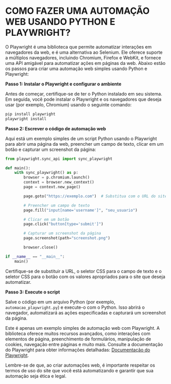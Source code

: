# COMO FAZER UMA AUTOMAÇÃO WEB USANDO PYTHON E PLAYWRIGHT?
O Playwright é uma biblioteca que permite automatizar interações em navegadores da web, e é uma alternativa ao Selenium. Ele oferece suporte a múltiplos navegadores, incluindo Chromium, Firefox e WebKit, e fornece uma API amigável para automatizar ações em páginas da web. Abaixo estão os passos para criar uma automação web simples usando Python e Playwright:

**Passo 1: Instalar o Playwright e configurar o ambiente**

Antes de começar, certifique-se de ter o Python instalado em seu sistema. Em seguida, você pode instalar o Playwright e os navegadores que deseja usar (por exemplo, Chromium) usando o seguinte comando:

```bash
pip install playwright
playwright install
```

**Passo 2: Escrever o código de automação web**

Aqui está um exemplo simples de um script Python usando o Playwright para abrir uma página da web, preencher um campo de texto, clicar em um botão e capturar um screenshot da página:

```python
from playwright.sync_api import sync_playwright

def main():
    with sync_playwright() as p:
        browser = p.chromium.launch()
        context = browser.new_context()
        page = context.new_page()

        page.goto("https://exemplo.com")  # Substitua com o URL do site que deseja automatizar

        # Preencher um campo de texto
        page.fill("input[name='username']", "seu_usuario")

        # Clicar em um botão
        page.click("button[type='submit']")

        # Capturar um screenshot da página
        page.screenshot(path="screenshot.png")

        browser.close()

if __name__ == "__main__":
    main()
```

Certifique-se de substituir a URL, o seletor CSS para o campo de texto e o seletor CSS para o botão com os valores apropriados para o site que deseja automatizar.

**Passo 3: Execute o script**

Salve o código em um arquivo Python (por exemplo, `automacao_playwright.py`) e execute-o com o Python. Isso abrirá o navegador, automatizará as ações especificadas e capturará um screenshot da página.

Este é apenas um exemplo simples de automação web com Playwright. A biblioteca oferece muitos recursos avançados, como interações com elementos de página, preenchimento de formulários, manipulação de cookies, navegação entre páginas e muito mais. Consulte a documentação do Playwright para obter informações detalhadas: [Documentação do Playwright](https://playwright.dev/docs/intro).

Lembre-se de que, ao criar automações web, é importante respeitar os termos de uso do site que você está automatizando e garantir que sua automação seja ética e legal.